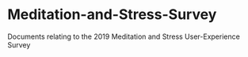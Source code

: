 # Meditation-and-Stress-Survey
Documents relating to the 2019 Meditation and Stress User-Experience Survey
